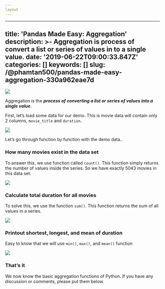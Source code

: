 ```yaml
---
layout
---
```

---
title: 'Pandas Made Easy: Aggregation'
description: >-
  Aggregation is process of convert a list or series of values in to a single
  value.
date: '2019-06-22T09:00:33.847Z'
categories: []
keywords: []
slug: /@phamtan500/pandas-made-easy-aggregation-330a962eae7d
---

![](https://cdn-images-1.medium.com/max/1200/1*QI2iTWNPA1ZU-yRtCKm1Pw.jpeg)

Aggregation is the **_process of converting a list or series of values into a single value_**.

First, let’s load some data for our demo. This is movie data will contain only 2 columns, `movie_title` and `duration`.

![](https://cdn-images-1.medium.com/max/800/1*AFl_GiOAHaSwGMt-7cnAWQ.png)

Let’s go through function by function with the demo data..

### How many movies exist in the data set

To answer this, we use function called `count()`. This function simply returns the number of values inside the series. So we have exactly 5043 movies in this data set.

![](https://cdn-images-1.medium.com/max/800/1*hYZpA2CSd57opU9SdIZKzA.png)

### Calculate total duration for all movies

To solve this, we use the function `sum()`. This function returns the sum of all values in a series.

![](https://cdn-images-1.medium.com/max/800/1*5wEFZTIklbzgCxauYf2mIA.png)

### Printout shortest, longest, and mean of duration

Easy to know that we will use `min()`, `max()`, and `mean()` function

![](https://cdn-images-1.medium.com/max/800/1*UXl03YhbTBnMxlnKqcXP5w.png)

### That’s it

We now know the basic aggregation functions of Python. If you have any discussion or comments, please put them below.